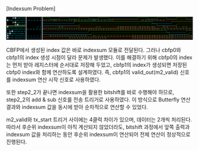 [Indexsum Problem]

<img src="/History/img/img152.png" width=1000>

CBFP에서 생성된 index 값은 바로 indexsum 모듈로 전달된다. 그러나 cbfp0와 cbfp1의 index 생성 시점이 달라 문제가 발생했다. 이를 해결하기 위해 cbfp0의 index는 먼저 받아 레지스터에 순서대로 저장해 두었고, cbfp1의 index가 생성되면 저장된 cbfp0 index와 함께 연산하도록 설계하였다. 즉, cbfp1의 valid_out(m2_valid) 신호를 indexsum 연산 시작 신호로 사용하였다. <br>

또한 step2_2가 끝나면 indexsum을 활용한 bitshift를 바로 수행해야 하므로, step2_2의 add & sub 신호를 전송 트리거로 사용하였다. 이 방식으로 Butterfly 연산 결과와 indexsum 값을 동시에 받아 순차적으로 연산할 수 있었다. <br>

m2_valid와 tx_start 트리거 사이에는 4클럭 차이가 있으며, 데이터는 2개씩 처리된다. 따라서 후순위 indexsum이 아직 계산되지 않았더라도, bitshift 과정에서 앞쪽 출력과 indexsum 값을 처리하는 동안 후순위 indexsum이 연산되어 전체 연산이 정상적으로 진행된다. <br>